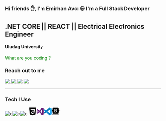 

### Hi friends :hand:, I'm Emirhan Avcı :smiley: I'm a Full Stack Developer

## .NET CORE || REACT || Electrical Electronics Engineer
#### Uludag University

<font color="green">What are you coding ?</font>

### Reach out to me 

<p>
 <a href="https://www.linkedin.com/in/emirhan-avci/">
  <img src="https://img.shields.io/badge/linkedin-%230077B5.svg?&style=for-the-badge&logo=linkedin&logoColor=white" height=25>
 </a>
 <a href="https://www.linkedin.com/in/emirhan-avci/"><img src="https://img.shields.io/badge/instagram-%23E4405F.svg?&style=for-the-badge&logo=instagram&logoColor=white" height=25>
 </a> 
 <a href="https://medium.com/@MokkappsDev"><img src="https://img.shields.io/badge/medium-%2312100E.svg?&style=for-the-badge&logo=medium&logoColor=white" height=25></a> <a href="https://dev.to/mokkapps"><img src="https://img.shields.io/badge/DEV.TO-%230A0A0A.svg?&style=for-the-badge&logo=dev-dot-to&logoColor=white" height=25>
 </a>
</p>



<hr>

### Tech I Use
<img src="https://raw.githubusercontent.com/jmnote/z-icons/master/svg/csharp.svg" alt="c" width="25" height="25" style="max-width: 100%;"><img src="https://raw.githubusercontent.com/simple-icons/simple-icons/31b590019f55c0a77f257058375913c8acf475ce/icons/html5.svg" alt="c" width="25" height="25" style="max-width: 100%"><img  src="https://raw.githubusercontent.com/jmnote/z-icons/master/svg/javascript.svg" alt="c" width="25" height="25" style="max-width: 100%;">
<img src="https://raw.githubusercontent.com/simple-icons/simple-icons/31b590019f55c0a77f257058375913c8acf475ce/icons/css3.svg" alt="c" width="25" height="25" style="max-width: 100%;"><img src="https://raw.githubusercontent.com/devicons/devicon/master/icons/visualstudio/visualstudio-plain.svg" alt="c" width="25" height="25" style="max-width: 100%;"><img src="https://raw.githubusercontent.com/devicons/devicon/2ae2a900d2f041da66e950e4d48052658d850630/icons/vscode/vscode-original.svg" alt="c" width="25" height="25" style="max-width: 100%;"><img src="https://raw.githubusercontent.com/devicons/devicon/master/icons/bootstrap/bootstrap-plain-wordmark.svg"
 alt="c" width="25" height="25" style="max-width: 100%; ">

<br>

[instagram]:https://www.instagram.com/emirhan_avci_/
[linkedin]:https://www.linkedin.com/in/emirhan-avci/
